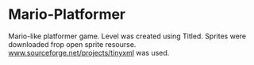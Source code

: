 # Mario-Platformer
Mario-like platformer game. Level was created using Titled. Sprites were downloaded frop open sprite resourse. www.sourceforge.net/projects/tinyxml was used.
